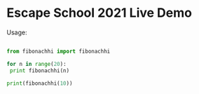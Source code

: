 # Escape School 2021 Live Demo

Usage:
```python

from fibonachhi import fibonachhi

for n in range(20):
 print fibonachhi(n)

print(fibonachhi(10))
```
